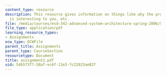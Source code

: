 ```yaml
---
content_type: resource
description: This resource gives information on things like why the proposed system
  is interesting to you, etc.
file: /media/courses/esd-342-advanced-system-architecture-spring-2006/54b573f758afec6f13e3fc22023ae82f_assignment2.pdf
file_type: application/pdf
learning_resource_types:
- Assignments
ocw_type: OCWFile
parent_title: Assignments
parent_type: CourseSection
resourcetype: Document
title: assignment2.pdf
uid: 54b573f7-58af-ec6f-13e3-fc22023ae82f
---
```

